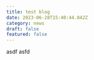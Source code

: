 ```yaml
---
title: test blog
date: 2023-06-28T15:40:44.842Z
category: news
draft: false
featured: false
---
```

asdf asfd